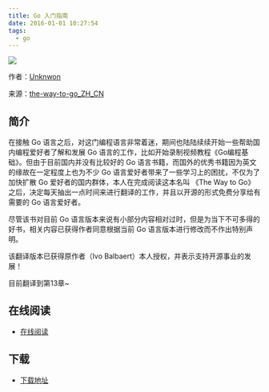 ```yaml
---
title: Go 入门指南
date: 2016-01-01 10:27:54
tags:
  - go
---
```


![](http://box.kancloud.cn/cover_2015-10-21_56275fcf9c51_800x1068.jpg?imageMogr2/thumbnail/173x231!/interlace/1/quality/100)

作者：[Unknwon](https://github.com/Unknwon)

来源：[the-way-to-go_ZH_CN](https://github.com/Unknwon/the-way-to-go_ZH_CN)

<!--more-->

## 简介 ##

在接触 Go 语言之后，对这门编程语言非常着迷，期间也陆陆续续开始一些帮助国内编程爱好者了解和发展 Go 语言的工作，比如开始录制视频教程《Go编程基础》。但由于目前国内并没有比较好的 Go 语言书籍，而国外的优秀书籍因为英文的缘故在一定程度上也为不少 Go 语言爱好者带来了一些学习上的困扰，不仅为了加快扩散 Go 爱好者的国内群体，本人在完成阅读这本名叫 《The Way to Go》 之后，决定每天抽出一点时间来进行翻译的工作，并且以开源的形式免费分享给有需要的 Go 语言爱好者。

尽管该书对目前 Go 语言版本来说有小部分内容相对过时，但是为当下不可多得的好书，相关内容已获得作者同意根据当前 Go 语言版本进行修改而不作出特别声明。

该翻译版本已获得原作者（Ivo Balbaert）本人授权，并表示支持开源事业的发展！

目前翻译到第13章~

## 在线阅读 ##

+ [在线阅读](http://www.kancloud.cn/kancloud/the-way-to-go)

## 下载 ##

+ [下载地址](http://www.kancloud.cn/kancloud/the-way-to-go)